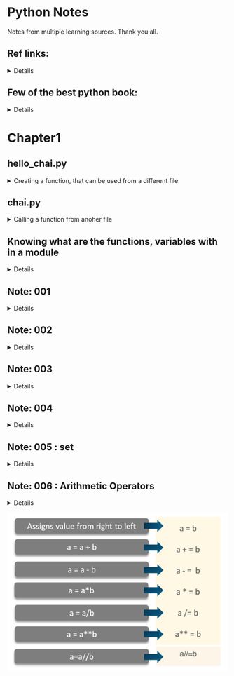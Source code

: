 # Python Notes

Notes from multiple learning sources. Thank you all.

## Ref links:

<details>

- [Chai aur python](https://github.com/hiteshchoudhary/chai-aur-python)
- [Google IT Automation with Python Certificate](https://www.youtube.com/watch?v=UYU_ki7likk&list=PLTZYG7bZ1u6oJu7Imgx8FTOjyDNwesrm5&index=1)
  
</details>

<!-- comment in markdown. -->


<!-- -------------------------------------------------------------------------------------------------------------------------- -->
<!-- -------------------------------------------------------------------------------------------------------------------------- -->


## Few of the best python book:

<details>

- Python Crash Course [ref youtube link](https://www.youtube.com/watch?v=MqywbqLmjp4)
- Python Programming By John Zelle
- Algorithms Illuminated - Path1: The Basics - By Tim Roughgarden (Not in python, but fir Algo.
- Python Tools for Scientiest.
- Effective Panda
  
</details>



<!-- -------------------------------------------------------------------------------------------------------------------------- -->
<!-- -------------------------------------------------------------------------------------------------------------------------- -->



# Chapter1


## hello_chai.py
<details>
  <summary>
    Creating a function, that can be used from a different file.
  </summary>

  ```
print("chai aur python")

def chai(n):
    print(n)

chai("lemon tea")

chai_one = "lemon tea"
chai_two = "ginger tea"
chai_three = "masala chai"
  ```
</details>

## chai.py

<details>
  <summary>
    Calling a function from anoher file
  </summary>
  
  ```
from hello_chai import chai

chai("ginger tea")

# this is comment
  ```
</details>

<!-- -------------------------------------------------------------------------------------------------------------------------- -->
<!-- -------------------------------------------------------------------------------------------------------------------------- -->


## Knowing what are the functions, variables  with in a module

<details>

* import myModule
* dir(myModule)

* you can also use as `from myModule import aGivenFunction`
  
</details>


<!-- -------------------------------------------------------------------------------------------------------------------------- -->
<!-- -------------------------------------------------------------------------------------------------------------------------- -->



## Note: 001

<details>
  
```
print("Hello"+"Python") # output: HelloPython (No space when we use +)
print("Hello", "Python") #Output: Hello Python (When we use , it add a space in between these two string.)
```

</details>


<!-- -------------------------------------------------------------------------------------------------------------------------- -->
<!-- -------------------------------------------------------------------------------------------------------------------------- -->



## Note: 002

<details>
  
  ```
print("My age is" , 36) # This will work. As we are not doing any concanitation. ( So, good to use , ) 

print("My age is " + 36)  # This will give you error: "TypeError: must be str, not int"  # + expect both to be string.
```

```
Using + works for combining two strings — it concatenates them. It also works for two numbers — it adds the numbers together.

But, it can't join a string and a number.
```

- This both will work. In comma, we don't need to add space.
- In the second one we are using +, but giveing a space at the end of is, and using "27" as string.
```
print("My age is" , 27)
print("My age is " + "27")
```

```
print("Our combined age is 27" + "32") # output: Our combined age is 2732
```
![Python Concatenation example!](/images/0001_python_image.png "Python Concatenation example")

</details>


<!-- -------------------------------------------------------------------------------------------------------------------------- -->
<!-- -------------------------------------------------------------------------------------------------------------------------- -->



## Note: 003

<details>

```
seconds = 14926

hours = seconds//3600

minutes = (seconds - hours * 3600)//60

final_seconds = seconds%60

print(str(seconds) , "seconds is the same as")
print(str(hours) , "hours," , minutes  , "minutes, and" , final_seconds , "seconds")

```


```
seconds = 14926

hours = seconds // 3600

leftover_seconds = seconds % 3600

minutes = leftover_seconds // 60

final_seconds = leftover_seconds % 60

print(str(seconds) , "seconds is the same as")
print(str(hours) , "hours," , minutes  , "minutes, and" , final_seconds , "seconds")

```

  
</details>




<!-- -------------------------------------------------------------------------------------------------------------------------- -->
<!-- -------------------------------------------------------------------------------------------------------------------------- -->




## Note: 004

<details>

### Naming convention

- Class names start with an Uppercase
- Other identifiers start with lowercase
- starting with single _ : private identifier
- starting with double __ : strongly private
- start and end with double __ : language defined special name.


  
</details>



<!-- -------------------------------------------------------------------------------------------------------------------------- -->
<!-- -------------------------------------------------------------------------------------------------------------------------- -->


## Note: 005 : set

<details>

Example of set: 
set_a = {1,2,3}
print(set_a) # output: {1,2,3}

set_b = {1,2,2,4}
print(set_b) # output: {1,2,4}


  
</details>




<!-- -------------------------------------------------------------------------------------------------------------------------- -->
<!-- -------------------------------------------------------------------------------------------------------------------------- -->


## Note: 006 : Arithmetic Operators

<details>

  - Addition: a + b
  - Subtraction: a - b
  - Multiplication: a * b
  - Division: a / b 
  - Modulus: a % b
  - Exponent: a ** b
  - Floor Division: a // b
</details>


![Python Assignment example!](/images/0002_python_image.png "Python Assignemnt example")



<!-- -------------------------------------------------------------------------------------------------------------------------- -->
<!-- -------------------------------------------------------------------------------------------------------------------------- -->






  
